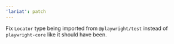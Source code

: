 ```yaml
---
'lariat': patch
---
```


Fix `Locator` type being imported from `@playwright/test` instead of `playwright-core` like it should have been.
